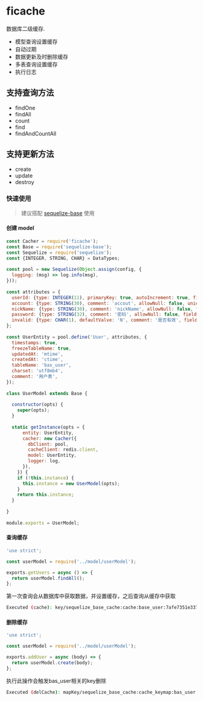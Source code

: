 # ficache

数据库二级缓存.

- 模型查询设置缓存
- 自动过期
- 数据更新及时删除缓存
- 多表查询设置缓存
- 执行日志

## 支持查询方法
- findOne
- findAll
- count
- find
- findAndCountAll

## 支持更新方法
- create
- update
- destroy

### 快速使用
> 建议搭配 [sequelize-base](https://www.npmjs.com/package/sequelize-base) 使用

#### 创建 model
``` js
const Cacher = require('ficache');
const Base = require('sequelize-base');
const Sequelize = require('sequelize');
const {INTEGER, STRING, CHAR} = DataTypes;
 
const pool = new Sequelize(Object.assign(config, {
  logging: (msg) => log.info(msg),
}));
 
const attributes = {
  userId: {type: INTEGER(11), primaryKey: true, autoIncrement: true, field: 'user_id'},
  account: {type: STRING(30), comment: 'accout', allowNull: false, unique: true, field: 'accout'},
  nickName: {type: STRING(30), comment: 'nickName', allowNull: false, field: 'nickname'},
  password: {type: STRING(32), comment: '密码', allowNull: false, field: 'password'},
  invalid: {type: CHAR(1), defaultValve: 'N', comment: '是否有效', field: 'invalid'},
};
 
const UserEntity = pool.define('User', attributes, {
  timestamps: true,
  freezeTableName: true,
  updatedAt: 'mtime',
  createdAt: 'ctime',
  tableName: 'bas_user',
  charset: 'utf8mb4',
  comment: '用户表',
});
 
class UserModel extends Base {
 
  constructor(opts) {
    super(opts);
  }
 
  static getInstance(opts = {
      entity: UserEntity,
      cacher: new Cacher({
        dbClient: pool,
        cacheClient: redis.client,
        model: UserEntity,
        logger: log,
      }),
    }) {
    if (!this.instance) {
      this.instance = new UserModel(opts);
    }
    return this.instance;
  }
 
}
 
module.exports = UserModel;
```

#### 查询缓存
```js
'use strict';

const userModel = require('../model/userModel');

exports.getUsers = async () => {
  return userModel.findAll();
};
```
第一次查询会从数据库中获取数据，并设置缓存，之后查询从缓存中获取

```sh
Executed (cache): key/sequelize_base_cache:cache:base_user:7afe7351e3372bfa3dbdbd63d4adeb2059ef2c88 {"method":"findAll","params":[{"where":{"invalid":"N"},"attributes":[]}]}
```

#### 删除缓存
```js
'use strict';

const userModel = require('../model/userModel');

exports.addUser = async (body) => {
  return userModel.create(body);
};
```
执行此操作会触发bas_user相关的key删除
```sh
Executed (delCache): mapKey/sequelize_base_cache:cache_keymap:bas_user
```
